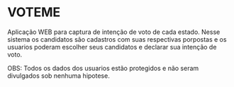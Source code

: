 # VOTEME

Aplicação WEB para captura de intenção de voto de cada estado. Nesse sistema os candidatos são cadastros com suas respectivas porpostas e os usuarios poderam escolher seus candidatos e declarar sua intenção de voto.

OBS: Todos os dados dos usuarios estão protegidos e não seram divulgados sob nenhuma hipotese.



